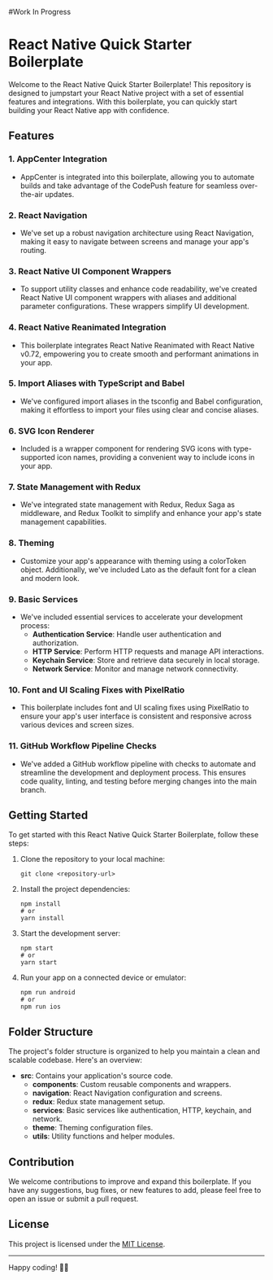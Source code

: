#Work In Progress
# React Native Quick Starter Boilerplate

Welcome to the React Native Quick Starter Boilerplate! This repository is designed to jumpstart your React Native project with a set of essential features and integrations. With this boilerplate, you can quickly start building your React Native app with confidence.

## Features

### 1. AppCenter Integration
- AppCenter is integrated into this boilerplate, allowing you to automate builds and take advantage of the CodePush feature for seamless over-the-air updates.

### 2. React Navigation
- We've set up a robust navigation architecture using React Navigation, making it easy to navigate between screens and manage your app's routing.

### 3. React Native UI Component Wrappers
- To support utility classes and enhance code readability, we've created React Native UI component wrappers with aliases and additional parameter configurations. These wrappers simplify UI development.

### 4. React Native Reanimated Integration
- This boilerplate integrates React Native Reanimated with React Native v0.72, empowering you to create smooth and performant animations in your app.

### 5. Import Aliases with TypeScript and Babel
- We've configured import aliases in the tsconfig and Babel configuration, making it effortless to import your files using clear and concise aliases.

### 6. SVG Icon Renderer
- Included is a wrapper component for rendering SVG icons with type-supported icon names, providing a convenient way to include icons in your app.

### 7. State Management with Redux
- We've integrated state management with Redux, Redux Saga as middleware, and Redux Toolkit to simplify and enhance your app's state management capabilities.

### 8. Theming
- Customize your app's appearance with theming using a colorToken object. Additionally, we've included Lato as the default font for a clean and modern look.

### 9. Basic Services
- We've included essential services to accelerate your development process:
  - **Authentication Service**: Handle user authentication and authorization.
  - **HTTP Service**: Perform HTTP requests and manage API interactions.
  - **Keychain Service**: Store and retrieve data securely in local storage.
  - **Network Service**: Monitor and manage network connectivity.

### 10. Font and UI Scaling Fixes with PixelRatio
- This boilerplate includes font and UI scaling fixes using PixelRatio to ensure your app's user interface is consistent and responsive across various devices and screen sizes.

### 11. GitHub Workflow Pipeline Checks
- We've added a GitHub workflow pipeline with checks to automate and streamline the development and deployment process. This ensures code quality, linting, and testing before merging changes into the main branch.

## Getting Started

To get started with this React Native Quick Starter Boilerplate, follow these steps:

1. Clone the repository to your local machine:
   ```
   git clone <repository-url>
   ```

2. Install the project dependencies:
   ```
   npm install
   # or
   yarn install
   ```

3. Start the development server:
   ```
   npm start
   # or
   yarn start
   ```

4. Run your app on a connected device or emulator:
   ```
   npm run android
   # or
   npm run ios
   ```

## Folder Structure

The project's folder structure is organized to help you maintain a clean and scalable codebase. Here's an overview:

- **src**: Contains your application's source code.
  - **components**: Custom reusable components and wrappers.
  - **navigation**: React Navigation configuration and screens.
  - **redux**: Redux state management setup.
  - **services**: Basic services like authentication, HTTP, keychain, and network.
  - **theme**: Theming configuration files.
  - **utils**: Utility functions and helper modules.

## Contribution

We welcome contributions to improve and expand this boilerplate. If you have any suggestions, bug fixes, or new features to add, please feel free to open an issue or submit a pull request.

## License

This project is licensed under the [MIT License](LICENSE.md).

---

Happy coding! 🚀📱
